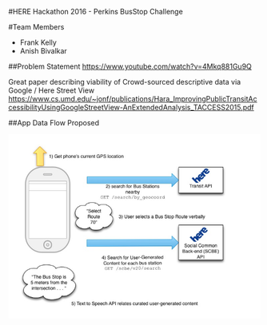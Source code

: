 #HERE Hackathon 2016 - Perkins BusStop Challenge

#Team Members
* Frank Kelly
* Anish Bivalkar

##Problem Statement
https://www.youtube.com/watch?v=4Mkq881Gu9Q

Great paper describing viability of Crowd-sourced descriptive data via Google / Here Street View
https://www.cs.umd.edu/~jonf/publications/Hara_ImprovingPublicTransitAccessibilityUsingGoogleStreetView-AnExtendedAnalysis_TACCESS2015.pdf

##App Data Flow Proposed

![Alt text](/docs/dataflow.jpg?raw=true "Data Flow Diagram")



